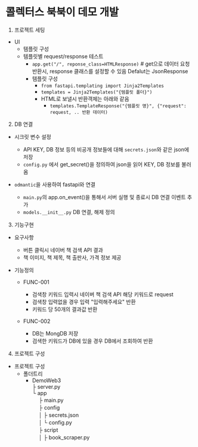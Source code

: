 # 콜렉터스 북북이 데모 개발

1. 프로젝트 세팅

- UI
  - 템플릿 구성
  - 템플릿별 request/response 테스트
    - `app.get("/", reponse_class=HTMLResponse)` # get으로 데이터 요청반환시, response 클래스를 설정할 수 있음 Defalut는 JsonResponse
    - 템플릿 구성
      - `from fastapi.templating import Jinja2Templates`
      - `templates = Jinja2Templates("{템플릿 폴더}")`
      - HTML로 보낼시 반환객체는 아래와 같음
        - `templates.TemplateResponse("{템플릿 명}", {"request": request, .. 반환 데이터)`

2. DB 연결

- 시크릿 변수 설정

  - API KEY, DB 정보 등의 비공개 정보들에 대해 `secrets.json`와 같은 json에 저장
  - `config.py` 에서 get_secret()을 정의하여 json을 읽어 KEY, DB 정보를 불러옴

- `odmantic`을 사용하여 fastapi와 연결
  <!-- - odmantic은 ODM(Object-Document Mapper) pydantic을 통해 정의한 모델을 nosql을 객체로 처리할 수 있도록 도와줌
  - odmantic과 대조적으로 RDBMS를 사용할 경우 ORM(Object-Relational Mapper) sqlalchemy가 대표적
  https://art049.github.io/odmantic/engine/ -->
  - `main.py`의 app.on_event()을 통해서 서버 실행 및 종료시 DB 연결 이벤트 추가
  - `models.__init__.py` DB 연결, 해제 정의

<!-- github token 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 -->

3. 기능구현

- 요구사항
  - 버튼 클릭시 네이버 책 검색 API 결과
  - 책 이미지, 책 제목, 책 출판사, 가격 정보 제공
- 기능정의

  - FUNC-001

    - 검색창 키워드 입력시 네이버 책 검색 API 해당 키워드로 request
    - 검색창 입력없을 경우 입력 "입력해주세요" 반환
    - 키워드 당 50개의 결과값 반환

  - FUNC-002
    - DB는 MongDB 저장
    - 검색한 키워드가 DB에 있을 경우 DB에서 조회하여 반환

4. 프로젝트 구성

- 프로젝트 구성
  - 폴더트리
    - DemoWeb3<br>
      ├ server.py <br> <!-- uvicorn 실행 -->
      └ app<br>
      　 ├ main.py<br> <!-- main logic 실행 -->
      　 ├ config <br>
      　 │ ├ secrets.json <br> <!-- api key, db info 등 -->
      　 │ └ config.py <br> <!-- return secrets -->
      　 ├ script <br> <!-- Book scraper logic -->
      　 │ ├ book_scraper.py
